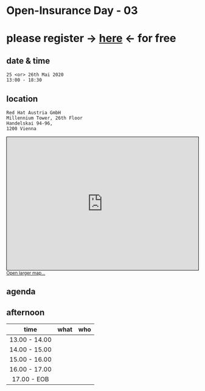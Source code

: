 # Open-Insurance Day - 03

# please register → [here](...) ← for free

## date & time
``` 
25 <or> 26th Mai 2020
13:00 - 18:30 
```

## location
```
Red Hat Austria GmbH
Millennium Tower, 26th Floor
Handelskai 94-96,
1200 Vienna
```

<iframe width="100%" height="350" frameborder="0" scrolling="no" marginheight="0" marginwidth="0" src="https://www.openstreetmap.org/export/embed.html?bbox=16.382648348808292%2C48.23822998894276%2C16.39141380786896%2C48.2424565428389&amp;layer=mapnik&amp;marker=48.24034509591224%2C16.387031078338623" style="border: 1px solid black"></iframe><br/><small><a href="https://www.openstreetmap.org/?mlat=48.24035&amp;mlon=16.38703#map=18/48.24034/16.38703">Open larger map... </a></small>

## agenda

## afternoon

|      time     |                       what                      |                                        who                                       |
|:-------------:|:-----------------------------------------------:|:--------------------------------------------------------------------------------:|
| 13.00 - 14.00 |                                                 |                                                                                  |
| 14.00 - 15.00 |                                                 |                                                                                  |
| 15.00 - 16.00 |                                                 |                                                                                  |
| 16.00 - 17.00 |                                                 |                                                                                  |
|  17.00 - EOB  |                                                 |                                                                                  |
